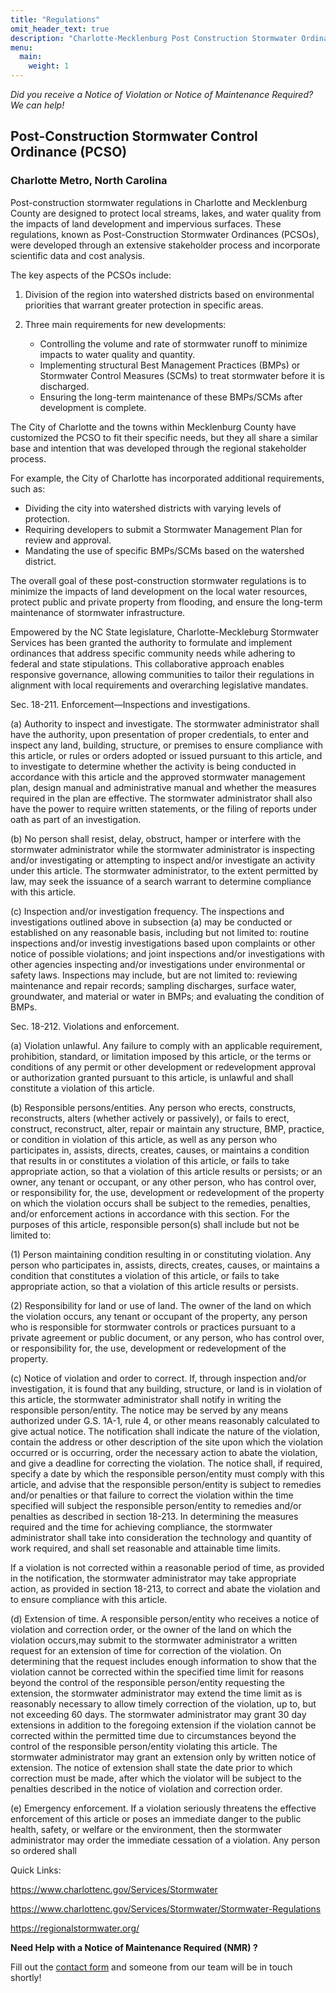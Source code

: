 ```yaml
---
title: "Regulations"
omit_header_text: true
description: "Charlotte-Mecklenburg Post Construction Stormwater Ordinance - Regulations and Enforcement"
menu:
  main:
    weight: 1
---
```

*Did you receive a Notice of Violation or Notice of Maintenance Required? We can help!*

## Post-Construction Stormwater Control Ordinance (PCSO) 

### Charlotte Metro, North Carolina 

Post-construction stormwater regulations in Charlotte and Mecklenburg County are designed to protect local streams, lakes, and water quality from the impacts of land development and impervious surfaces. These regulations, known as Post-Construction Stormwater Ordinances (PCSOs), were developed through an extensive stakeholder process and incorporate scientific data and cost analysis.

The key aspects of the PCSOs include:

1. Division of the region into watershed districts based on environmental priorities that warrant greater protection in specific areas.

2. Three main requirements for new developments:
   - Controlling the volume and rate of stormwater runoff to minimize impacts to water quality and quantity.
   - Implementing structural Best Management Practices (BMPs) or Stormwater Control Measures (SCMs) to treat stormwater before it is discharged.
   - Ensuring the long-term maintenance of these BMPs/SCMs after development is complete.

The City of Charlotte and the towns within Mecklenburg County have customized the PCSO to fit their specific needs, but they all share a similar base and intention that was developed through the regional stakeholder process.

For example, the City of Charlotte has incorporated additional requirements, such as:
- Dividing the city into watershed districts with varying levels of protection.
- Requiring developers to submit a Stormwater Management Plan for review and approval.
- Mandating the use of specific BMPs/SCMs based on the watershed district.

The overall goal of these post-construction stormwater regulations is to minimize the impacts of land development on the local water resources, protect public and private property from flooding, and ensure the long-term maintenance of stormwater infrastructure.

Empowered by the NC State legislature, Charlotte-Meckleburg Stormwater Services has been granted the authority to formulate and implement ordinances that address specific community needs while adhering to federal and state stipulations. This collaborative approach enables responsive governance, allowing communities to tailor their regulations in alignment with local requirements and overarching legislative mandates.

Sec. 18-211. Enforcement—Inspections and investigations.

(a) Authority to inspect and investigate. The stormwater administrator shall have the authority, upon presentation of proper credentials, to enter and inspect any land, building, structure, or premises to ensure compliance with this article, or rules or orders adopted or issued pursuant to this article, and to investigate to determine whether the activity is being conducted in accordance with this article and the approved stormwater management plan, design manual and administrative manual and whether the measures required in the plan are effective. The stormwater administrator shall also have the power to require written statements, or the filing of reports under oath as part of an investigation. 

(b) No person shall resist, delay, obstruct, hamper or interfere with the stormwater administrator while the stormwater administrator is inspecting and/or investigating or attempting to inspect and/or investigate an activity under this article. The stormwater administrator, to the extent permitted by law, may seek the issuance of a search warrant to determine compliance with this article.

(c) Inspection and/or investigation frequency. The inspections and investigations outlined above in subsection (a) may be conducted or established on
any reasonable basis, including but not limited to: routine inspections and/or investig investigations based upon complaints or other notice
of possible violations; and joint inspections and/or investigations with other agencies inspecting and/or investigations under environmental or safety laws. Inspections may include, but are not limited to: reviewing maintenance and repair records; sampling discharges, surface water, groundwater, and material or water in BMPs; and evaluating the condition of BMPs.

Sec. 18-212. Violations and enforcement.

(a) Violation unlawful. Any failure to comply with an applicable requirement, prohibition, standard, or limitation imposed by this article, or the terms or conditions of any permit or other development or redevelopment approval or authorization granted pursuant to this article, is unlawful and shall constitute a violation of this article.

(b) Responsible persons/entities. Any person who erects, constructs, reconstructs, alters (whether actively or passively), or fails to erect, construct, reconstruct, alter, repair or maintain any structure, BMP, practice, or condition in violation of this article, as well as any person who participates in, assists, directs, creates, causes, or maintains a condition that results in or constitutes a violation of this article, or fails to take appropriate action, so that a violation of this article results or persists; or an owner, any tenant or occupant, or any other person, who has control over, or responsibility for, the use, development or redevelopment of the property on which the violation occurs shall be subject to the
remedies, penalties, and/or enforcement actions in accordance with this section. For the purposes of this article, responsible person(s) shall include but not be limited to:

(1) Person maintaining condition resulting in or constituting violation. Any person who participates in, assists, directs, creates, causes, or maintains a condition that constitutes a violation of this article, or fails to take appropriate action, so that a violation of this article results or persists. 

(2) Responsibility for land or use of land. The owner of the land on which the violation occurs, any tenant or occupant of the property, any person who is responsible for stormwater controls or practices pursuant to a private agreement or public document, or any person, who has control over, or
responsibility for, the use, development or redevelopment of the property.

(c) Notice of violation and order to correct. If, through inspection and/or investigation, it is found that any building, structure, or land is in violation of this article, the stormwater administrator shall notify in writing the responsible person/entity. The notice may be served by any means authorized under G.S. 1A-1, rule 4, or other means reasonably calculated to give actual notice. The notification shall indicate the nature of the violation, contain the address or other description of the site upon which the violation occurred or is occurring, order the necessary action to
abate the violation, and give a deadline for correcting the violation. The notice shall, if required, specify a date by which the responsible person/entity must comply with this article, and advise that the responsible person/entity is subject to remedies and/or penalties or that failure to correct the violation within the time specified will subject the responsible person/entity to remedies and/or penalties as described in section 18-213. In determining the measures required and the time for achieving compliance, the stormwater administrator shall take into consideration the technology and quantity of work required, and shall set reasonable and attainable time limits.

If a violation is not corrected within a reasonable period of time, as provided in the notification, the stormwater administrator may take appropriate
action, as provided in section 18-213, to correct and abate the violation and to ensure compliance with this article.

(d) Extension of time. A responsible person/entity who receives a notice of violation and correction order, or the owner of the land on which the violation occurs,may submit to the stormwater administrator a written request for an extension of time for correction of the violation. On determining that the request includes enough information to show that the violation cannot be corrected within the specified time limit for reasons beyond the control of the responsible person/entity requesting the extension, the stormwater administrator may extend the time limit as is reasonably necessary to allow timely correction of the violation, up to, but not exceeding 60 days. The stormwater administrator may grant 30 day extensions in addition to the foregoing extension if the violation cannot be corrected within the permitted time due to circumstances beyond the control of the responsible person/entity violating this article. The stormwater administrator may grant an extension only by written notice of extension. The
notice of extension shall state the date prior to which correction must be made, after which the violator will be subject to the penalties described in the notice of violation and correction order.

(e) Emergency enforcement. If a violation seriously threatens the effective enforcement of this article or poses an immediate danger to the public health, safety, or welfare or the environment, then the stormwater administrator may order the immediate cessation of a violation. Any person so ordered shall

Quick Links:

https://www.charlottenc.gov/Services/Stormwater

https://www.charlottenc.gov/Services/Stormwater/Stormwater-Regulations

https://regionalstormwater.org/


**Need Help with a Notice of Maintenance Required (NMR) ?**

Fill out the [contact form](/contact/) and someone from our team will be in touch shortly!